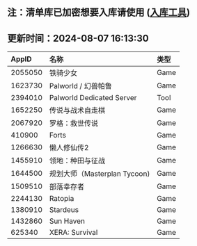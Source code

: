 ## 注：清单库已加密想要入库请使用 ([入库工具](https://github.com/BlankTMing/ManifestAutoUpdate/releases))

## 更新时间：2024-08-07 16:13:30
| AppID | 名称 | 类型  |
| :-------------------- | :----------------------------- | :----------- |
| 2055050 |   铁骑少女| Game |
| 1623730 | Palworld / 幻兽帕鲁| Game |
| 2394010 | Palworld Dedicated Server| Tool |
| 1652250 | 传说与战术自走棋| Game |
| 2067920 | 罗格：救世传说| Game |
| 410900 | Forts| Game |
| 1266630 | 懒人修仙传2| Game |
| 1455910 | 领地：种田与征战| Game |
| 1644500 | 规划大师（Masterplan Tycoon)| Game |
| 1509510 | 部落幸存者| Game |
| 2244130 | Ratopia| Game |
| 1380910 | Stardeus| Game |
| 1432860 | Sun Haven| Game |
| 625340 | XERA: Survival| Game |
